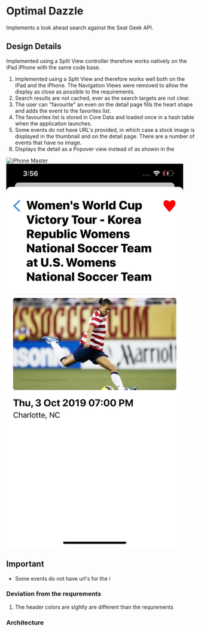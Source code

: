 # Optimal Dazzle
Implements a look ahead search against the Seat Geek API. 

## Design Details

Implemented using a Split View controller therefore works natively on the iPad iPhone with the same code base.



1. Implemented using a Split View and therefore works well both on the iPad and the iPhone. The Navigation Views were removed to allow the display as close as possible to the requirements. 
2. Search results are not cached, ever as the search targets are not clear. 
3. The user can "favourite" an even on the detail page fills the heart shape and adds the event to the favorites list. 
4. The favourites list is stored in Core Data and loaded once in a hash table when the application launches. 
5. Some events do not have URL's provided, in which case a stock image is displayed in the thumbnail and on the detail page. There are a number of events that have no image. 
6. Displays the detail as a Popover view instead of as showin in the

![iPhone Master](docks/iphone-master.png) ![Details screen](docs/iphone-detail.png) 


## Important

- Some events do not have url's for the i

### Deviation from the requrements
1. The header colors are slghtly are different than the requrements


### Architecture
